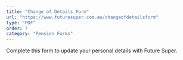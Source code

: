 ```yaml
---
title: "Change of Details Form"
url: "https://www.futuresuper.com.au/changeofdetailsform"
type: "PDF"
order: 7
category: "Pension Forms"
---
```


Complete this form to update your personal details with Future Super.
